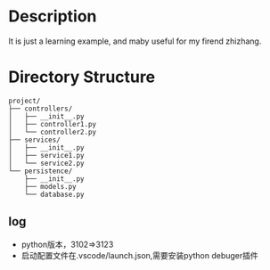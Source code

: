 # Description
It is just a learning example, and maby useful for my firend zhizhang.


# Directory Structure
```
project/
├── controllers/
│   ├── __init__.py
│   ├── controller1.py
│   └── controller2.py
├── services/
│   ├── __init__.py
│   ├── service1.py
│   └── service2.py
└── persistence/
    ├── __init__.py
    ├── models.py
    └── database.py
```
## log
- python版本，3102=>3123
- 启动配置文件在.vscode/launch.json,需要安装python debuger插件
